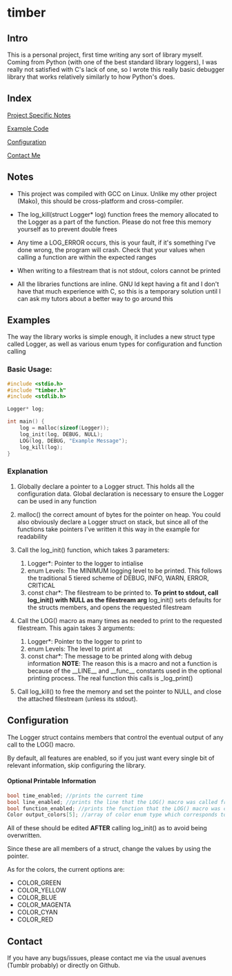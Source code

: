 # timber

## Intro

This is a personal project, first time writing any sort of library myself. Coming from Python (with one of the best standard library loggers), I was really not satisfied with C's lack of one, so I wrote this really basic debugger library that works relatively similarly to how Python's does.

## Index

[Project Specific Notes](##Notes)

[Example Code](##Examples)

[Configuration](##Configuration)

[Contact Me](##Contact)

## Notes

- This project was compiled with GCC on Linux. Unlike my other project (Mako), this should be cross-platform and cross-compiler.
 
- The log_kill(struct Logger* log) function frees the memory allocated to the Logger as a part of the function. Please do not free this memory yourself as to prevent double frees
 
- Any time a LOG_ERROR occurs, this is your fault, if it's something I've done wrong, the program will crash. Check that your values when calling a function are within the expected ranges

- When writing to a filestream that is not stdout, colors cannot be printed

- All the libraries functions are inline. GNU ld kept having a fit and I don't have that much experience with C, so this is a temporary solution until I can ask my tutors about a better way to go around this
## Examples

The way the library works is simple enough, it includes a new struct type called Logger, as well as various enum types for configuration and function calling

### Basic Usage:

```c
#include <stdio.h>
#include "timber.h"
#include <stdlib.h>

Logger* log;

int main() {
	log = malloc(sizeof(Logger));
	log_init(log, DEBUG, NULL);
	LOG(log, DEBUG, "Example Message");
	log_kill(log);
}
```

### Explanation

1. Globally declare a pointer to a Logger struct. This holds all the configuration data. Global declaration is necessary to ensure the Logger can be used in any function

2. malloc() the correct amount of bytes for the pointer on heap. You could also obviously declare a Logger struct on stack, but since all of the functions take pointers I've written it this way in the example for readability

3. Call the log_init() function, which takes 3 parameters:
	1. Logger*: Pointer to the logger to intialise
	2. enum Levels: The MINIMUM logging level to be printed. This follows the traditional 5 tiered scheme of DEBUG, INFO, WARN, ERROR, CRITICAL
	3. const char*: The filestream to be printed to. **To print to stdout, call log_init() with NULL as the filestream arg**
	log_init() sets defaults for the structs members, and opens the requested filestream

4. Call the LOG() macro as many times as needed to print to the requested filestream. This again takes 3 arguments:
	1. Logger*: Pointer to the logger to print to
	2. enum Levels: The level to print at
	3. const char*: The message to be printed along with debug information
	**NOTE**: The reason this is a macro and not a function is because of the \_\_LINE\_\_ and \_\_func\_\_ constants used in the optional printing process. The real function this calls is \_log\_print()

5. Call log_kill() to free the memory and set the pointer to NULL, and close the attached filestream (unless its stdout).
## Configuration

The Logger struct contains members that control the eventual output of any call to the LOG() macro.

By default, all features are enabled, so if you just want every single bit of relevant information, skip configuring the library.

#### Optional Printable Information
```c
bool time_enabled; //prints the current time
bool line_enabled; //prints the line that the LOG() macro was called from
bool function_enabled; //prints the function that the LOG() macro was called from
Color output_colors[5]; //array of color enum type which corresponds to the debug levels
```

All of these should be edited **AFTER** calling log_init() as to avoid being overwritten.

Since these are all members of a struct, change the values by using the pointer.

As for the colors, the current options are:
- COLOR_GREEN
- COLOR_YELLOW
- COLOR_BLUE
- COLOR_MAGENTA
- COLOR_CYAN
- COLOR_RED
## Contact

If you have any bugs/issues, please contact me via the usual avenues (Tumblr probably) or directly on Github.
